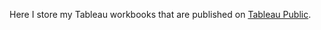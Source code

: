 Here I store my Tableau workbooks that are published on [Tableau Public](https://public.tableau.com/app/profile/hromakina/vizzes).
